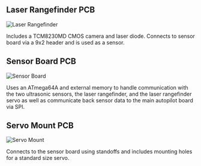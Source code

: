 ## Laser Rangefinder PCB

![Laser Rangefinder](https://raw.github.com/codeThatThinks/INS-for-Multirotors/master/pcbs/Laser%20Rangefinder.png)

Includes a TCM8230MD CMOS camera and laser diode. Connects to sensor board via a 9x2 header and is used as a sensor.

## Sensor Board PCB

![Sensor Board](https://raw.github.com/codeThatThinks/INS-for-Multirotors/master/pcbs/Sensor%20Board.png)

Uses an ATmega64A and external memory to handle communication with the two ultrasonic sensors, the laser rangefinder, and the laser rangefinder servo as well as communicate back sensor data to the main autopilot board via SPI.

## Servo Mount PCB

![Servo Mount](https://raw.github.com/codeThatThinks/INS-for-Multirotors/master/pcbs/Servo%20Mount.png)

Connects to the sensor board using standoffs and includes mounting holes for a standard size servo.
